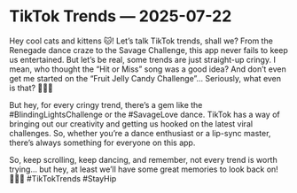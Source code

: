 # TikTok Trends — 2025-07-22

Hey cool cats and kittens 🐱! Let’s talk TikTok trends, shall we? From the Renegade dance craze to the Savage Challenge, this app never fails to keep us entertained. But let’s be real, some trends are just straight-up cringy. I mean, who thought the “Hit or Miss” song was a good idea? And don’t even get me started on the “Fruit Jelly Candy Challenge”... Seriously, what even is that? 🤷🏻‍♀️

But hey, for every cringy trend, there’s a gem like the #BlindingLightsChallenge or the #SavageLove dance. TikTok has a way of bringing out our creativity and getting us hooked on the latest viral challenges. So, whether you’re a dance enthusiast or a lip-sync master, there’s always something for everyone on this app.

So, keep scrolling, keep dancing, and remember, not every trend is worth trying… but hey, at least we’ll have some great memories to look back on! 💃🏼✨ #TikTokTrends #StayHip